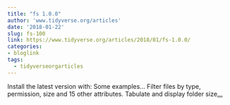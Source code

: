 ```yaml
---
title: "fs 1.0.0"
author: 'www.tidyverse.org/articles'
date: '2018-01-22'
slug: fs-100
link: https://www.tidyverse.org/articles/2018/01/fs-1.0.0/
categories:
- bloglink
tags:
  - tidyverseorgarticles
---
```


Install the latest version with: Some examples… Filter files by type, permission, size and 15 other attributes. Tabulate and display folder size[... <i class="fas fa-external-link-alt"></i>](https://www.tidyverse.org/articles/2018/01/fs-1.0.0/)

